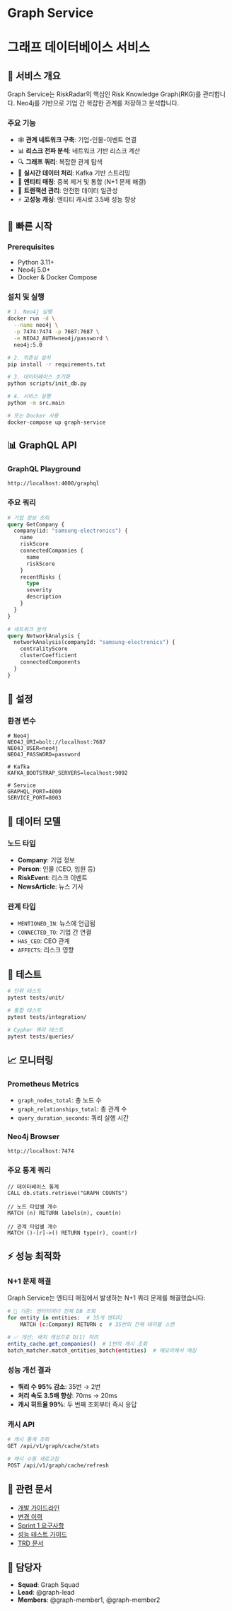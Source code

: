 # Graph Service
# 그래프 데이터베이스 서비스

## 🎯 서비스 개요

Graph Service는 RiskRadar의 핵심인 Risk Knowledge Graph(RKG)를 관리합니다. Neo4j를 기반으로 기업 간 복잡한 관계를 저장하고 분석합니다.

### 주요 기능
- 🕸️ **관계 네트워크 구축**: 기업-인물-이벤트 연결
- 📊 **리스크 전파 분석**: 네트워크 기반 리스크 계산
- 🔍 **그래프 쿼리**: 복잡한 관계 탐색
- 🚀 **실시간 데이터 처리**: Kafka 기반 스트리밍
- 🔄 **엔티티 매칭**: 중복 제거 및 통합 (N+1 문제 해결)
- 💾 **트랜잭션 관리**: 안전한 데이터 일관성
- ⚡ **고성능 캐싱**: 엔티티 캐시로 3.5배 성능 향상

## 🚀 빠른 시작

### Prerequisites
- Python 3.11+
- Neo4j 5.0+
- Docker & Docker Compose

### 설치 및 실행
```bash
# 1. Neo4j 실행
docker run -d \
  --name neo4j \
  -p 7474:7474 -p 7687:7687 \
  -e NEO4J_AUTH=neo4j/password \
  neo4j:5.0

# 2. 의존성 설치
pip install -r requirements.txt

# 3. 데이터베이스 초기화
python scripts/init_db.py

# 4. 서비스 실행
python -m src.main

# 또는 Docker 사용
docker-compose up graph-service
```

## 📊 GraphQL API

### GraphQL Playground
```
http://localhost:4000/graphql
```

### 주요 쿼리
```graphql
# 기업 정보 조회
query GetCompany {
  company(id: "samsung-electronics") {
    name
    riskScore
    connectedCompanies {
      name
      riskScore
    }
    recentRisks {
      type
      severity
      description
    }
  }
}

# 네트워크 분석
query NetworkAnalysis {
  networkAnalysis(companyId: "samsung-electronics") {
    centralityScore
    clusterCoefficient
    connectedComponents
  }
}
```

## 🔧 설정

### 환경 변수
```env
# Neo4j
NEO4J_URI=bolt://localhost:7687
NEO4J_USER=neo4j
NEO4J_PASSWORD=password

# Kafka
KAFKA_BOOTSTRAP_SERVERS=localhost:9092

# Service
GRAPHQL_PORT=4000
SERVICE_PORT=8003
```

## 📝 데이터 모델

### 노드 타입
- **Company**: 기업 정보
- **Person**: 인물 (CEO, 임원 등)
- **RiskEvent**: 리스크 이벤트
- **NewsArticle**: 뉴스 기사

### 관계 타입
- `MENTIONED_IN`: 뉴스에 언급됨
- `CONNECTED_TO`: 기업 간 연결
- `HAS_CEO`: CEO 관계
- `AFFECTS`: 리스크 영향

## 🧪 테스트

```bash
# 단위 테스트
pytest tests/unit/

# 통합 테스트
pytest tests/integration/

# Cypher 쿼리 테스트
pytest tests/queries/
```

## 📈 모니터링

### Prometheus Metrics
- `graph_nodes_total`: 총 노드 수
- `graph_relationships_total`: 총 관계 수
- `query_duration_seconds`: 쿼리 실행 시간

### Neo4j Browser
```
http://localhost:7474
```

### 주요 통계 쿼리
```cypher
// 데이터베이스 통계
CALL db.stats.retrieve("GRAPH COUNTS")

// 노드 타입별 개수
MATCH (n) RETURN labels(n), count(n)

// 관계 타입별 개수
MATCH ()-[r]->() RETURN type(r), count(r)
```

## ⚡ 성능 최적화

### N+1 문제 해결
Graph Service는 엔티티 매칭에서 발생하는 N+1 쿼리 문제를 해결했습니다:

```bash
# 🚨 기존: 엔티티마다 전체 DB 조회
for entity in entities:  # 35개 엔티티
    MATCH (c:Company) RETURN c  # 35번의 전체 테이블 스캔

# ✅ 개선: 배치 캐싱으로 O(1) 처리
entity_cache.get_companies()  # 1번의 캐시 조회
batch_matcher.match_entities_batch(entities)  # 메모리에서 매칭
```

### 성능 개선 결과
- **쿼리 수 95% 감소**: 35번 → 2번
- **처리 속도 3.5배 향상**: 70ms → 20ms
- **캐시 히트율 99%**: 두 번째 조회부터 즉시 응답

### 캐시 API
```bash
# 캐시 통계 조회
GET /api/v1/graph/cache/stats

# 캐시 수동 새로고침
POST /api/v1/graph/cache/refresh
```

## 🔗 관련 문서

- [개발 가이드라인](CLAUDE.md)
- [변경 이력](CHANGELOG.md)
- [Sprint 1 요구사항](Sprint1_Requirements.md)
- [성능 테스트 가이드](tests/performance/README.md)
- [TRD 문서](../../docs/trd/phase1/TRD_Graph_Squad_P1.md)

## 🤝 담당자

- **Squad**: Graph Squad
- **Lead**: @graph-lead
- **Members**: @graph-member1, @graph-member2